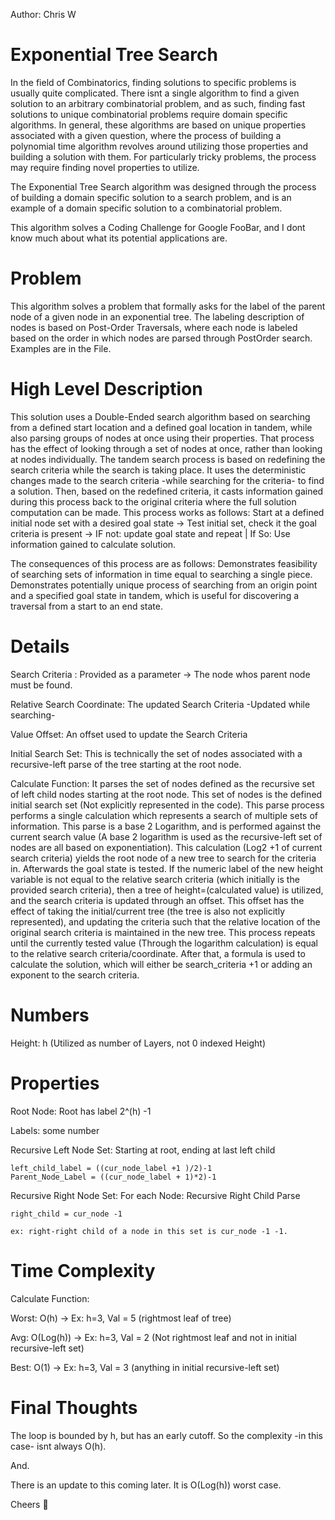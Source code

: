 Author: Chris W
# Exponential Tree Search

In the field of Combinatorics, finding solutions to specific problems is usually quite complicated. There isnt a single algorithm to find a given solution to an arbitrary combinatorial problem, and as such, finding fast solutions to unique combinatorial problems require domain specific algorithms. In general, these algorithms are based on unique properties associated with a given question, where the process of building a polynomial time algorithm revolves around utilizing those properties and building a solution with them. For particularly tricky problems, the process may require finding novel properties to utilize. 

The Exponential Tree Search algorithm was designed through the process of building a domain specific solution to a search problem, and is an example of a domain specific solution to a combinatorial problem. 

This algorithm solves a Coding Challenge for Google FooBar, and I dont know much about what its potential applications are. 

# Problem
This algorithm solves a problem that formally asks for the label of the parent node of a given node in an exponential tree. The labeling description of nodes is based on Post-Order Traversals, where each node is labeled based on the order in which nodes are parsed through PostOrder search. 
Examples are in the File. 


# High Level Description
This solution uses a Double-Ended search algorithm based on searching from a defined start location and a defined goal location in tandem, while also parsing groups of nodes at once using their properties. That process has the effect of looking through a set of nodes at once, rather than looking at nodes individually. The tandem search process is based on redefining the search criteria while the search is taking place. It uses the deterministic changes made to the search criteria -while searching for the criteria- to find a solution. Then, based on the redefined criteria, it casts information gained during this process back to the original criteria where the full solution computation can be made.
This process works as follows: Start at a defined initial node set with a desired goal state -> Test initial set, check it the goal criteria is present -> IF not: update goal state and repeat | If So: Use information gained to calculate solution.  

The consequences of this process are as follows: 
Demonstrates feasibility of searching sets of information in time equal to searching a single piece. 
Demonstrates potentially unique process of searching from an origin point and a specified goal state in tandem, which is useful for discovering a traversal from a start to an end state. 

# Details
Search Criteria : Provided as a parameter -> The node whos parent node must be found. 

Relative Search Coordinate: The updated Search Criteria -Updated while searching-

Value Offset: An offset used to update the Search Criteria

Initial Search Set: This is technically the set of nodes associated with a recursive-left parse of the tree starting at the root node. 


Calculate Function:
  It parses the set of nodes defined as the recursive set of left child nodes starting at the root node. This set of nodes is the defined initial search set (Not explicitly represented in the code). This parse process performs a single calculation which represents a search of multiple sets of information. This parse is a base 2 Logarithm, and is performed against the current search value (A base 2 logarithm is used as the recursive-left set of nodes are all based on exponentiation). This calculation (Log2 +1 of current search criteria) yields the root node of a new tree to search for the criteria in. Afterwards the goal state is tested. If the numeric label of the new height variable is not equal to the relative search criteria (which initially is the provided search criteria), then a tree of height=(calculated value) is utilized, and the search criteria is updated through an offset. This offset has the effect of taking the initial/current tree (the tree is also not explicitly represented), and updating the criteria such that the relative location of the original search criteria is maintained in the new tree. This process repeats until the currently tested value (Through the logarithm calculation) is equal to the relative search criteria/coordinate. After that, a formula is used to calculate the solution, which will either be search_criteria +1 or adding an exponent to the search criteria. 
  
# Numbers
  Height: h (Utilized as number of Layers, not 0 indexed Height)
# Properties
  Root Node: Root has label 2^(h) -1
  
  Labels: some number
  
  Recursive Left Node Set: 
    Starting at root, ending at last left child
    
    left_child_label = ((cur_node_label +1 )/2)-1 
    Parent_Node_Label = ((cur_node_label + 1)*2)-1
    
  Recursive Right Node Set:
    For each Node: Recursive Right Child Parse 
    
    right_child = cur_node -1
    
    ex: right-right child of a node in this set is cur_node -1 -1. 
    
# Time Complexity

Calculate Function:

Worst: O(h) -> Ex: h=3, Val = 5 (rightmost leaf of tree) 

Avg: O(Log(h)) -> Ex: h=3, Val = 2 (Not rightmost leaf and not in initial recursive-left set) 

Best: O(1) -> Ex: h=3, Val = 3 (anything in initial recursive-left set)


# Final Thoughts

The loop is bounded by h, but has an early cutoff. So the complexity -in this case- isnt always O(h). 

And. 

There is an update to this coming later. It is O(Log(h)) worst case. 


Cheers :beer:

